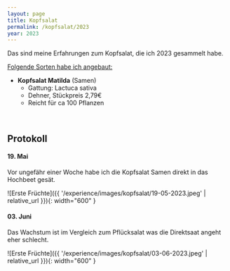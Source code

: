 ```yaml
---
layout: page
title: Kopfsalat
permalink: /kopfsalat/2023
year: 2023
---
```


Das sind meine Erfahrungen zum Kopfsalat, die ich 2023 gesammelt habe.

<u>Folgende Sorten habe ich angebaut:</u>

- **Kopfsalat Matilda** (Samen)
    - Gattung: Lactuca sativa
    - Dehner, Stückpreis 2,79€
    - Reicht für ca 100 Pflanzen

<br>

## Protokoll
#### <b>19. Mai</b>
Vor ungefähr einer Woche habe ich die Kopfsalat Samen direkt in das Hochbeet gesät. 

![Erste Früchte]({{ '/experience/images/kopfsalat/19-05-2023.jpeg' | relative_url }}){: width="600" }


#### <b>03. Juni</b>
Das Wachstum ist im Vergleich zum Pflücksalat was die Direktsaat angeht eher schlecht.

![Erste Früchte]({{ '/experience/images/kopfsalat/03-06-2023.jpeg' | relative_url }}){: width="600" }


